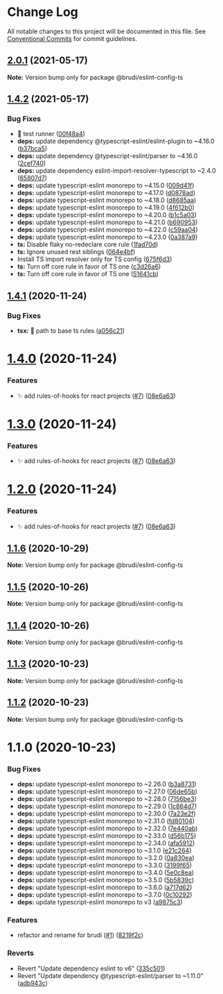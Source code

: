 # Change Log

All notable changes to this project will be documented in this file.
See [Conventional Commits](https://conventionalcommits.org) for commit guidelines.

## [2.0.1](https://github.com/brudi/eslint-config/compare/@brudi/eslint-config-ts@1.4.2...@brudi/eslint-config-ts@2.0.1) (2021-05-17)

**Note:** Version bump only for package @brudi/eslint-config-ts





## [1.4.2](https://github.com/brudi/eslint-config/compare/@brudi/eslint-config-ts@1.4.1...@brudi/eslint-config-ts@1.4.2) (2021-05-17)


### Bug Fixes

* 🐛 test runner ([00f48a4](https://github.com/brudi/eslint-config/commit/00f48a4dd2cf67ca538570a805f2728279304ffc))
* **deps:** update dependency @typescript-eslint/eslint-plugin to ~4.16.0 ([b37bca5](https://github.com/brudi/eslint-config/commit/b37bca5ba217a4faed09f726622b2835b2e82e11))
* **deps:** update dependency @typescript-eslint/parser to ~4.16.0 ([2cef740](https://github.com/brudi/eslint-config/commit/2cef74093b7b4f2c0579f4260aa9454e54eaca6b))
* **deps:** update dependency eslint-import-resolver-typescript to ~2.4.0 ([65807d7](https://github.com/brudi/eslint-config/commit/65807d750abe14b88db67f7443e16559f0a2f6a3))
* **deps:** update typescript-eslint monorepo to ~4.15.0 ([009d41f](https://github.com/brudi/eslint-config/commit/009d41f82719f85da9784b32b54b48dbe37dcc27))
* **deps:** update typescript-eslint monorepo to ~4.17.0 ([d0878ad](https://github.com/brudi/eslint-config/commit/d0878ad1304da6c4b76462d86c7d95a6899eec19))
* **deps:** update typescript-eslint monorepo to ~4.18.0 ([d8685aa](https://github.com/brudi/eslint-config/commit/d8685aa87e69c858b4cc705de64509b3c2e3026b))
* **deps:** update typescript-eslint monorepo to ~4.19.0 ([4f612b0](https://github.com/brudi/eslint-config/commit/4f612b02074d7287b913167174ca10b49d6fdcb7))
* **deps:** update typescript-eslint monorepo to ~4.20.0 ([b1c5a03](https://github.com/brudi/eslint-config/commit/b1c5a03a7cb48dd4a5d6ca3e39ef410cbbf72c8d))
* **deps:** update typescript-eslint monorepo to ~4.21.0 ([b690953](https://github.com/brudi/eslint-config/commit/b690953cd8567918031c5dbc9a3a8b68f8a0caba))
* **deps:** update typescript-eslint monorepo to ~4.22.0 ([c59aa04](https://github.com/brudi/eslint-config/commit/c59aa049fd258e539fe66b2a9fde137867e09c89))
* **deps:** update typescript-eslint monorepo to ~4.23.0 ([0a387a9](https://github.com/brudi/eslint-config/commit/0a387a9899f42616a2f4fd425cff5f6f3de21227))
* **ts:** Disable flaky no-redeclare core rule ([1fad70d](https://github.com/brudi/eslint-config/commit/1fad70dc60c5486cf03ea7a8b2a6efae813fafe6))
* **ts:** Ignore unused rest siblings ([064e4bf](https://github.com/brudi/eslint-config/commit/064e4bf802d0182afc71885d3f5de598b75d96ba))
* Install TS import resolver only for TS config ([675f6d3](https://github.com/brudi/eslint-config/commit/675f6d37484f82e99b1adfe7d35ee19c226b4f09))
* **ts:** Turn off core rule in favor of TS one ([c3d26a6](https://github.com/brudi/eslint-config/commit/c3d26a6e3c58e86382f6ba9e02342c8bacbd50dc))
* **ts:** Turn off core rule in favor of TS one ([51641cb](https://github.com/brudi/eslint-config/commit/51641cb07856bcbba8a42d28c61277e02c65920a))





## [1.4.1](https://github.com/brudi/eslint-config/compare/@brudi/eslint-config-ts@1.4.0...@brudi/eslint-config-ts@1.4.1) (2020-11-24)


### Bug Fixes

* **tsx:** 🐛 path to base ts rules ([a056c21](https://github.com/brudi/eslint-config/commit/a056c216fd0e75d06842ba7ff6078a6bc6c06049))





# [1.4.0](https://github.com/brudi/eslint-config/compare/@brudi/eslint-config-ts@1.1.6...@brudi/eslint-config-ts@1.4.0) (2020-11-24)


### Features

* ✨ add rules-of-hooks for react projects ([#7](https://github.com/brudi/eslint-config/issues/7)) ([08e6a63](https://github.com/brudi/eslint-config/commit/08e6a63ec121081af4b410c76a14403f639ae0d4))





# [1.3.0](https://github.com/brudi/eslint-config/compare/@brudi/eslint-config-ts@1.1.6...@brudi/eslint-config-ts@1.3.0) (2020-11-24)


### Features

* ✨ add rules-of-hooks for react projects ([#7](https://github.com/brudi/eslint-config/issues/7)) ([08e6a63](https://github.com/brudi/eslint-config/commit/08e6a63ec121081af4b410c76a14403f639ae0d4))





# [1.2.0](https://github.com/brudi/eslint-config/compare/@brudi/eslint-config-ts@1.1.6...@brudi/eslint-config-ts@1.2.0) (2020-11-24)


### Features

* ✨ add rules-of-hooks for react projects ([#7](https://github.com/brudi/eslint-config/issues/7)) ([08e6a63](https://github.com/brudi/eslint-config/commit/08e6a63ec121081af4b410c76a14403f639ae0d4))





## [1.1.6](https://github.com/brudi/eslint-config/compare/@brudi/eslint-config-ts@1.1.5...@brudi/eslint-config-ts@1.1.6) (2020-10-29)

**Note:** Version bump only for package @brudi/eslint-config-ts





## [1.1.5](https://github.com/brudi/eslint-config/compare/@brudi/eslint-config-ts@1.1.4...@brudi/eslint-config-ts@1.1.5) (2020-10-26)

**Note:** Version bump only for package @brudi/eslint-config-ts





## [1.1.4](https://github.com/brudi/eslint-config/compare/@brudi/eslint-config-ts@1.1.3...@brudi/eslint-config-ts@1.1.4) (2020-10-26)

**Note:** Version bump only for package @brudi/eslint-config-ts





## [1.1.3](https://github.com/brudi/eslint-config/compare/@brudi/eslint-config-ts@1.1.2...@brudi/eslint-config-ts@1.1.3) (2020-10-23)

**Note:** Version bump only for package @brudi/eslint-config-ts





## [1.1.2](https://github.com/brudi/eslint-config/compare/@brudi/eslint-config-ts@1.1.0...@brudi/eslint-config-ts@1.1.2) (2020-10-23)

**Note:** Version bump only for package @brudi/eslint-config-ts





# 1.1.0 (2020-10-23)


### Bug Fixes

* **deps:** update typescript-eslint monorepo to ~2.26.0 ([b3a8731](https://github.com/brudi/eslint-config/commit/b3a8731566ac6ec19ff299a37a8a771c67687ae1))
* **deps:** update typescript-eslint monorepo to ~2.27.0 ([06de65b](https://github.com/brudi/eslint-config/commit/06de65b6f764be5c210a7b0ac42df1c25ed07d5a))
* **deps:** update typescript-eslint monorepo to ~2.28.0 ([7156be3](https://github.com/brudi/eslint-config/commit/7156be33c1a95a33ae0e29af9f8c7f6654f34825))
* **deps:** update typescript-eslint monorepo to ~2.29.0 ([1c864d7](https://github.com/brudi/eslint-config/commit/1c864d75be24a59e61b304ccd8431873a20b428c))
* **deps:** update typescript-eslint monorepo to ~2.30.0 ([7a23e2f](https://github.com/brudi/eslint-config/commit/7a23e2fdfbe4692d24077cb315396745d30f73b2))
* **deps:** update typescript-eslint monorepo to ~2.31.0 ([fd80104](https://github.com/brudi/eslint-config/commit/fd80104924c72f92664db5312f2dd8fa3f01c4b6))
* **deps:** update typescript-eslint monorepo to ~2.32.0 ([7e440ab](https://github.com/brudi/eslint-config/commit/7e440ab454f5ecc25db8f45585c967992571e762))
* **deps:** update typescript-eslint monorepo to ~2.33.0 ([d56b175](https://github.com/brudi/eslint-config/commit/d56b175e20556b7a4f97c9a0d512a683b3bfddf1))
* **deps:** update typescript-eslint monorepo to ~2.34.0 ([afa5912](https://github.com/brudi/eslint-config/commit/afa591286e645511483f68b348b7b8a895b19523))
* **deps:** update typescript-eslint monorepo to ~3.1.0 ([e21c264](https://github.com/brudi/eslint-config/commit/e21c2643ca36329c4487a0ad059c8c891b0ed367))
* **deps:** update typescript-eslint monorepo to ~3.2.0 ([0a830ea](https://github.com/brudi/eslint-config/commit/0a830ea6063c51e09d37ce852ff18b8410aa078d))
* **deps:** update typescript-eslint monorepo to ~3.3.0 ([3199f65](https://github.com/brudi/eslint-config/commit/3199f651a37d24d044266ce75602ad08903f4dc5))
* **deps:** update typescript-eslint monorepo to ~3.4.0 ([5e0c8ea](https://github.com/brudi/eslint-config/commit/5e0c8ea53da211cda804c01ce1347112410dd4d7))
* **deps:** update typescript-eslint monorepo to ~3.5.0 ([5b5839c](https://github.com/brudi/eslint-config/commit/5b5839c08ab270a211dd80187b12f0c2e08a5051))
* **deps:** update typescript-eslint monorepo to ~3.6.0 ([a717d62](https://github.com/brudi/eslint-config/commit/a717d62a523c5ffc65495041723d9577d111abfe))
* **deps:** update typescript-eslint monorepo to ~3.7.0 ([0c10292](https://github.com/brudi/eslint-config/commit/0c102920e18228f027da625c85fb96d9fa3905ce))
* **deps:** update typescript-eslint monorepo to v3 ([a9875c3](https://github.com/brudi/eslint-config/commit/a9875c3b12826f6b092ec2c1b5ba0c224bd436fb))


### Features

* refactor and rename for brudi ([#1](https://github.com/brudi/eslint-config/issues/1)) ([8219f2c](https://github.com/brudi/eslint-config/commit/8219f2cf169096344f1fe36c317fc48b41abe29b))


### Reverts

* Revert "Update dependency eslint to v6" ([335c501](https://github.com/brudi/eslint-config/commit/335c50104de590c5f1ca3defe7377027b61f6bc0))
* Revert "Update dependency @typescript-eslint/parser to ~1.11.0" ([adb943c](https://github.com/brudi/eslint-config/commit/adb943cd370fc9da315913409c8cfa5bd2f02e54))
